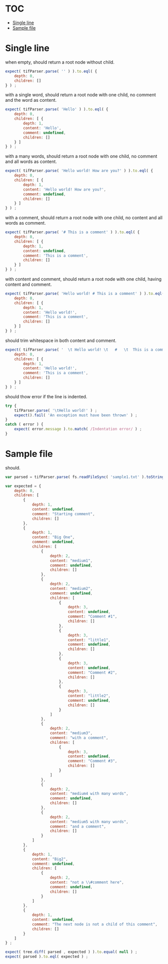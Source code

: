 # TOC
   - [Single line](#single-line)
   - [Sample file](#sample-file)
<a name=""></a>
 
<a name="single-line"></a>
# Single line
when empty, should return a root node without child.

```js
expect( tifParser.parse( '' ) ).to.eql( {
	depth: 0,
	children: []
} ) ;
```

with a single word, should return a root node with one child, no comment and the word as content.

```js
expect( tifParser.parse( 'Hello' ) ).to.eql( {
	depth: 0,
	children: [ {
		depth: 1,
		content: 'Hello',
		comment: undefined,
		children: []
	} ]
} ) ;
```

with a many words, should return a root node with one child, no comment and all words as content.

```js
expect( tifParser.parse( 'Hello world! How are you?' ) ).to.eql( {
	depth: 0,
	children: [ {
		depth: 1,
		content: 'Hello world! How are you?',
		comment: undefined,
		children: []
	} ]
} ) ;
```

with a comment, should return a root node with one child, no content and all words as comment.

```js
expect( tifParser.parse( '# This is a comment' ) ).to.eql( {
	depth: 0,
	children: [ {
		depth: 1,
		content: undefined,
		comment: 'This is a comment',
		children: []
	} ]
} ) ;
```

with content and comment, should return a root node with one child, having content and comment.

```js
expect( tifParser.parse( 'Hello world! # This is a comment' ) ).to.eql( {
	depth: 0,
	children: [ {
		depth: 1,
		content: 'Hello world!',
		comment: 'This is a comment',
		children: []
	} ]
} ) ;
```

should trim whitespace in both content and comment.

```js
expect( tifParser.parse( '  \t Hello world! \t   #   \t  This is a comment \t   ' ) ).to.eql( {
	depth: 0,
	children: [ {
		depth: 1,
		content: 'Hello world!',
		comment: 'This is a comment',
		children: []
	} ]
} ) ;
```

should thow error if the line is indented.

```js
try {
	tifParser.parse( '\tHello world!' ) ;
	expect().fail( 'An exception must have been thrown' ) ;
}
catch ( error ) {
	expect( error.message ).to.match( /Indentation error/ ) ;
}
```

<a name="sample-file"></a>
# Sample file
should.

```js
var parsed = tifParser.parse( fs.readFileSync( 'sample1.txt' ).toString() ) ;

var expected = {
	depth: 0,
	children: [
		{
			depth: 1,
			content: undefined,
			comment: "Starting comment",
			children: []
		},
		{
			depth: 1,
			content: "Big One",
			comment: undefined,
			children: [
				{
					depth: 2,
					content: "medium1",
					comment: undefined,
					children: []
				},
				{
					depth: 2,
					content: "medium2",
					comment: undefined,
					children: [
						{
							depth: 3,
							content: undefined,
							comment: "Comment #1",
							children: []
						},
						{
							depth: 3,
							content: "little1",
							comment: undefined,
							children: []
						},
						{
							depth: 3,
							content: undefined,
							comment: "Comment #2",
							children: []
						},
						{
							depth: 3,
							content: "little2",
							comment: undefined,
							children: []
						}
					]
				},
				{
					depth: 2,
					content: "medium3",
					comment: "with a comment",
					children: [
						{
							depth: 3,
							content: undefined,
							comment: "Comment #3",
							children: []
						}
					]
				},
				{
					depth: 2,
					content: "medium4 with many words",
					comment: undefined,
					children: []
				},
				{
					depth: 2,
					content: "medium5 with many words",
					comment: "and a comment",
					children: []
				}
			]
		},
		{
			depth: 1,
			content: "Big2",
			comment: undefined,
			children: [
				{
					depth: 2,
					content: "not a \\#comment here",
					comment: undefined,
					children: []
				}
			]
		},
		{
			depth: 1,
			content: undefined,
			comment: "The next node is not a child of this comment",
			children: []
		}
	]
} ;

expect( tree.diff( parsed , expected ) ).to.equal( null ) ;
expect( parsed ).to.eql( expected ) ;
```

